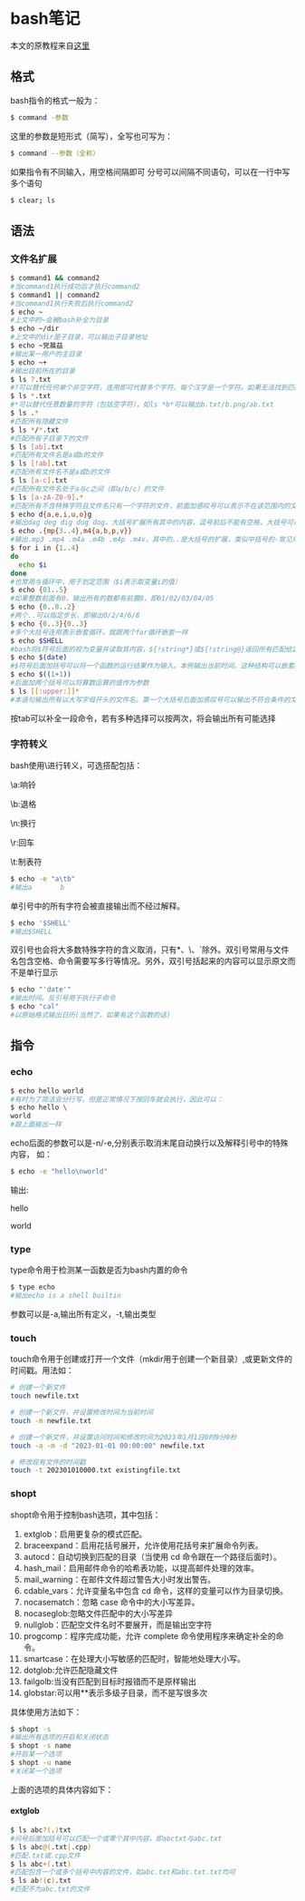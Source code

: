 # bash笔记
本文的原教程来自[这里](https://wangdoc.com/bash)
## 格式
bash指令的格式一般为：
``` bash
$ command -参数
```
这里的参数是短形式（简写），全写也可写为：
```bash
$ command --参数（全称）
```
如果指令有不同输入，用空格间隔即可
分号可以间隔不同语句，可以在一行中写多个语句
```bash
$ clear; ls
```

## 语法
### 文件名扩展
```bash
$ command1 && command2
#当command1执行成功后才执行command2
$ command1 || command2
#当command1执行失败后执行command2
$ echo ~
#上文中的~会被bash补全为目录
$ echo ~/dir
#上文中的dir是子目录，可以输出子目录地址
$ echo ~党晨益
#输出某一用户的主目录
$ echo ~+
#输出目前所在的目录
$ ls ?.txt
#?可以替代任何单个非空字符，连用即可代替多个字符，每个汉字是一个字符。如果无法找到匹配，则把?原样输出
$ ls *.txt
#*可以替代任意数量的字符（包括空字符），如ls *b*可以输出b.txt/b.png/ab.txt
$ ls .*
#匹配所有隐藏文件
$ ls */*.txt
#匹配所有子目录下的文件
$ ls [ab].txt
#匹配所有文件名是a或b的文件
$ ls [!ab].txt
#匹配所有文件名不是a或b的文件
$ ls [a-c].txt
#匹配所有文件名处于a与c之间（即a/b/c）的文件
$ ls [a-zA-Z0-9].*
#匹配所有不含特殊字符且文件名只有一个字符的文件，前面加感叹号可以表示不在该范围内的文件
$ echo d{a,e,i,u,o}g
#输出dag deg dig dug dog，大括号扩展所有其中的内容，逗号前后不能有空格，大括号可以嵌套，可以联动其他语法且总是最先被扩展
$ echo .{mp{3..4},m4{a,b,p,v}}
#输出.mp3 .mp4 .m4a .m4b .m4p .m4v，其中的..是大括号的扩展，类似中括号的-常见用途为新建一系列目录。
$ for i in {1..4}
do
  echo $i
done
#也常用与循环中，用于划定范围（$i表示取变量i的值）
$ echo {01..5}
#如果整数前面有0，输出所有的数都有前置0，即01/02/03/04/05
$ echo {0..8..2}
#两个..可以指定步长，即输出0/2/4/6/8
$ echo {0..3}{0..3}
#多个大括号连用表示嵌套循环，就跟两个for循环嵌套一样
$ echo $SHELL
#bash将$符号后面的视为变量并读取其内容，${!string*}或${!string@}返回所有匹配给定字符串string的变量名。
$ echo $(date)
#$符号后面加括号可以将一个函数的运行结果作为输入。本例输出当前时间。这种结构可以嵌套。
$ echo $((1+1))
#后面加两个括号可以将算数运算的值作为参数
$ ls [[:upper:]]*
#本语句输出所有以大写字母开头的文件名。第一个大括号后面加感叹号可以输出不符合条件的文件。更多扩展见参考文献。

```
按tab可以补全一段命令，若有多种选择可以按两次，将会输出所有可能选择
### 字符转义
bash使用\进行转义，可选搭配包括：

\a:响铃

\b:退格

\n:换行

\r:回车

\t:制表符

```bash
$ echo -e "a\tb"
#输出a       b
```
单引号中的所有字符会被直接输出而不经过解释。
```bash
$ echo '$SHELL'
#输出$SHELL
```
双引号也会将大多数特殊字符的含义取消，只有*、\、`除外。双引号常用与文件名包含空格、命令需要写多行等情况。另外，双引号括起来的内容可以显示原文而不是单行显示
```bash
$ echo "'date'"
#输出时间。反引号用于执行子命令
$ echo "cal"
#以原始格式输出日历(当然了，如果有这个函数的话)
```

## 指令
### echo
``` bash
$ echo hello world
#有时为了简洁会分行写，但是正常情况下按回车就会执行，因此可以：
$ echo hello \
world
#跟上面输出一样
```
 echo后面的参数可以是-n/-e,分别表示取消末尾自动换行以及解释引号中的特殊内容， 如：
``` bash
$ echo -e "hello\nworld"
```
输出:

hello

world

### type
type命令用于检测某一函数是否为bash内置的命令
```bash
$ type echo
#输出echo is a shell builtin
```
参数可以是-a,输出所有定义，-t,输出类型

### touch
touch命令用于创建或打开一个文件（mkdir用于创建一个新目录）,或更新文件的时间戳。用法如：
```bash
# 创建一个新文件
touch newfile.txt

# 创建一个新文件，并设置修改时间为当前时间
touch -m newfile.txt

# 创建一个新文件，并设置访问时间和修改时间为2023年1月1日0时0分0秒
touch -a -m -d "2023-01-01 00:00:00" newfile.txt

# 修改现有文件的时间戳
touch -t 202301010000.txt existingfile.txt
```
### shopt 
shopt命令用于控制bash选项，其中包括：
1. extglob：启用更复杂的模式匹配。
2. braceexpand：启用花括号展开，允许使用花括号来扩展命令列表。
3. autocd：自动切换到匹配的目录（当使用 cd 命令跟在一个路径后面时）。
4. hash_mail：启用邮件命令的哈希表功能，以提高邮件处理的效率。
5. mail_warning：在邮件文件超过警告大小时发出警告。
6. cdable_vars：允许变量名中包含 cd 命令，这样的变量可以作为目录切换。
7. nocasematch：忽略 case 命令中的大小写差异。
8. nocaseglob:忽略文件匹配中的大小写差异
9. nullglob：匹配空文件名时不要展开，而是输出空字符
10. progcomp：程序完成功能，允许 complete 命令使用程序来确定补全的命令。
11. smartcase：在处理大小写敏感的匹配时，智能地处理大小写。
12. dotglob:允许匹配隐藏文件
13. failgolb:当没有匹配到目标时报错而不是原样输出
14. globstar:可以用**表示多级子目录，而不是写很多次
    
具体使用方法如下：
```bash
$ shopt -s
#输出所有选项的开启和关闭状态
$ shopt -s name
#开启某一个选项
$ shopt -u name
#关闭某一个选项
```
上面的选项的具体内容如下：
#### extglob
```bash
$ ls abc?(.)txt
#问号后面加括号可以匹配一个或零个其中内容，即abctxt与abc.txt
$ ls abc@(.txt|.cpp)
#匹配.txt或.cpp文件
$ ls abc+(.txt)
#匹配包含一个或多个括号中内容的文件，如abc.txt和abc.txt.txt均可
$ ls ab!(c).txt
#匹配不为abc.txt的文件
```